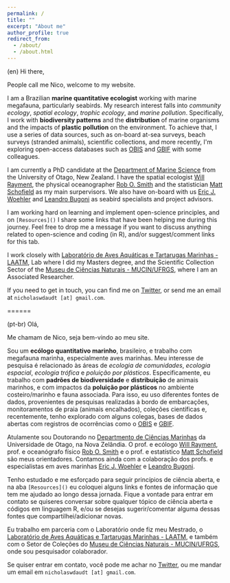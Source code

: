 ```yaml
---
permalink: /
title: ""
excerpt: "About me"
author_profile: true
redirect_from: 
  - /about/
  - /about.html
---
```


(en) Hi there,

People call me Nico, welcome to my website. 

I am a Brazilian **marine quantitative ecologist** working with marine megafauna, particularly seabirds. My research interest falls into *community ecology*, *spatial ecology*, *trophic ecology*, and *marine pollution*. Specifically, I work with **biodiversity patterns** and the **distribution** of marine organisms and the impacts of **plastic pollution** on the environment. To achieve that, I use a series of data sources, such as on-board at-sea surveys, beach surveys (stranded animals), scientific collections, and more recently, I'm exploring open-access databases such as [OBIS](https://obis.org/) and [GBIF](https://www.gbif.org/) with some colleagues. 

I am currently a PhD candidate at the [Department of Marine Science](https://www.otago.ac.nz/marinescience/index.html) from the University of Otago, New Zealand. I have the spatial ecologist [Will Rayment](https://www.otago.ac.nz/marinescience/people/staff/willrayment.html), the physical oceanographer [Rob O. Smith](https://www.otago.ac.nz/marinescience/people/staff/otago664247.html) and the statistician [Matt Schofield](https://www.stats.otago.ac.nz/?people=matthew_schofield) as my main surpervisors. We also have on-board with us [Eric J. Woehler](https://www.researchgate.net/profile/Eric-Woehler) and [Leandro Bugoni](https://www.researchgate.net/profile/Leandro-Bugoni) as seabird specialists and project advisors.

I am working hard on learning and implement open-science principles, and on `[Resources]()` I share some links that have been helping me during this journey. Feel free to drop me a message if you want to discuss anything related to open-science and coding (in R), and/or suggest/comment links for this tab.

I work closely with [Laboratório de Aves Aquáticas e Tartarugas Marinhas - LAATM](https://laatm.furg.br/), Lab where I did my Masters degree, and the Scientific Collection Sector of the [Museu de Ciências Naturais - MUCIN/UFRGS](https://www.ufrgs.br/mucin), where I am an Associated Researcher.

If you need to get in touch, you can find me on [Twitter](https://twitter.com/NWDaudt), or send me an email at `nicholaswdaudt [at] gmail.com`.

======

(pt-br)  Olá,

Me chamam de Nico, seja bem-vindo ao meu site.

Sou um **ecólogo quantitativo marinho**, brasileiro, e trabalho com megafauna marinha, especialmente aves marinhas. Meu interesse de pesquisa é relacionado às áreas de *ecologia de comunidades*, *ecologia espacial*, *ecologia trófica* e *poluição por plásticos*. Especificamente, eu trabalho com **padrões de biodiversidade** e **distribuição** de animais marinhos, e com impactos da **poluição por plásticos** no ambiente costeiro/marinho e fauna associada. Para isso, eu uso diferentes fontes de dados, provenientes de pesquisas realizadas à bordo de embarcações, monitoramentos de praia (animais encalhados), coleções científicas e, recentemente, tenho explorado com alguns colegas, bases de dados abertas com registros de ocorrências como o [OBIS](https://obis.org/) e [GBIF](https://www.gbif.org/).

Atulamente sou Doutorando no [Departmento de Ciências Marinhas](https://www.otago.ac.nz/marinescience/index.html) da Universidade de Otago, na Nova Zelândia. O prof. e ecólogo [Will Rayment](https://www.otago.ac.nz/marinescience/people/staff/willrayment.html), prof. e oceanógrafo físico [Rob O. Smith](https://www.otago.ac.nz/marinescience/people/staff/otago664247.html) e o prof. e estatístico [Matt Schofield](https://www.stats.otago.ac.nz/?people=matthew_schofield) são meus orientadores. Contamos ainda com a colaboração dos profs. e especialistas em aves marinhas [Eric J. Woehler](https://www.researchgate.net/profile/Eric-Woehler) e [Leandro Bugoni](https://www.researchgate.net/profile/Leandro-Bugoni).

Tenho estudado e me esforçado para seguir princípios de ciência aberta, e na aba `[Resources]()` eu coloquei alguns links e fontes de informação que tem me ajudado ao longo dessa jornada. Fique a vontade para entrar em contato se quiseres conversar sobre qualquer tópico de ciência aberta e códigos em linguagem R, e/ou se desejas sugerir/comentar alguma dessas fontes que compartilhei/adicionar novas.

Eu trabalho em parceria com o Laboratório onde fiz meu Mestrado, o [Laboratório de Aves Aquáticas e Tartarugas Marinhas - LAATM](https://laatm.furg.br/), e também com o Setor de Coleções do [Museu de Ciências Naturais - MUCIN/UFRGS](https://www.ufrgs.br/mucin), onde sou pesquisador colaborador.

Se quiser entrar em contato, você pode me achar no [Twitter](https://twitter.com/NWDaudt), ou me mandar um email em `nicholaswdaudt [at] gmail.com`.
